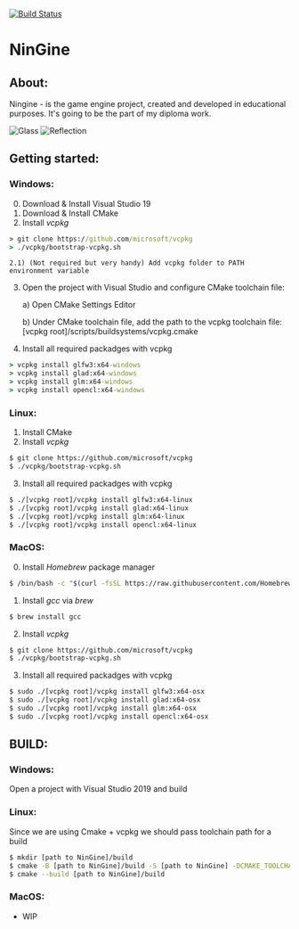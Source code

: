 [![Build Status](https://ci.appveyor.com/api/projects/status/lh6a93nw50rxq3f7/branch/master?svg=true)](https://ci.appveyor.com/project/malynovskiy/ningine)
# NinGine

## About:
Ningine - is the game engine project, created and developed in educational purposes. It's going to be the part of my diploma work. 

![Glass](demo_glass.gif)
![Reflection](demo_reflecton.gif)

## Getting started:
### Windows:

0) Download & Install Visual Studio 19
1) Download & Install CMake
2) Install *vcpkg*
```cmd
> git clone https://github.com/microsoft/vcpkg
> ./vcpkg/bootstrap-vcpkg.sh
```

	2.1) (Not required but very handy) Add vcpkg folder to PATH environment variable
3) Open the project with Visual Studio and configure CMake toolchain file:
	
	a) Open CMake Settings Editor
	
	b) Under CMake 	toolchain file, add the path to the vcpkg toolchain file:
		[vcpkg root]/scripts/buildsystems/vcpkg.cmake
4) Install all required packadges with vcpkg
	
```cmd
> vcpkg install glfw3:x64-windows
> vcpkg install glad:x64-windows
> vcpkg install glm:x64-windows
> vcpkg install opencl:x64-windows
```

### Linux:

1) Install CMake
2) Install *vcpkg*
```bash
$ git clone https://github.com/microsoft/vcpkg
$ ./vcpkg/bootstrap-vcpkg.sh
```
3) Install all required packadges with vcpkg
```bash
$ ./[vcpkg root]/vcpkg install glfw3:x64-linux
$ ./[vcpkg root]/vcpkg install glad:x64-linux
$ ./[vcpkg root]/vcpkg install glm:x64-linux
$ ./[vcpkg root]/vcpkg install opencl:x64-linux
```

### MacOS:

0) Install *Homebrew* package manager
```sh
$ /bin/bash -c "$(curl -fsSL https://raw.githubusercontent.com/Homebrew/install/master/install.sh)"
```
1) Install *gcc* via *brew*
```sh
$ brew install gcc
```
2) Install *vcpkg*
```sh
$ git clone https://github.com/microsoft/vcpkg
$ ./vcpkg/bootstrap-vcpkg.sh
```
3) Install all required packadges with vcpkg
```sh
$ sudo ./[vcpkg root]/vcpkg install glfw3:x64-osx
$ sudo ./[vcpkg root]/vcpkg install glad:x64-osx
$ sudo ./[vcpkg root]/vcpkg install glm:x64-osx
$ sudo ./[vcpkg root]/vcpkg install opencl:x64-osx
```

## BUILD:

### Windows:

Open a project with Visual Studio 2019 and build

### Linux:

Since we are using Cmake + vcpkg we should pass toolchain path for a build
```bash
$ mkdir [path to NinGine]/build
$ cmake -B [path to NinGine]/build -S [path to NinGine] -DCMAKE_TOOLCHAIN_FILE=[path to vcpkg]/scripts/buildsystems/vcpkg.cmake
$ cmake --build [path to NinGine]/build
```
### MacOS:

- WIP
